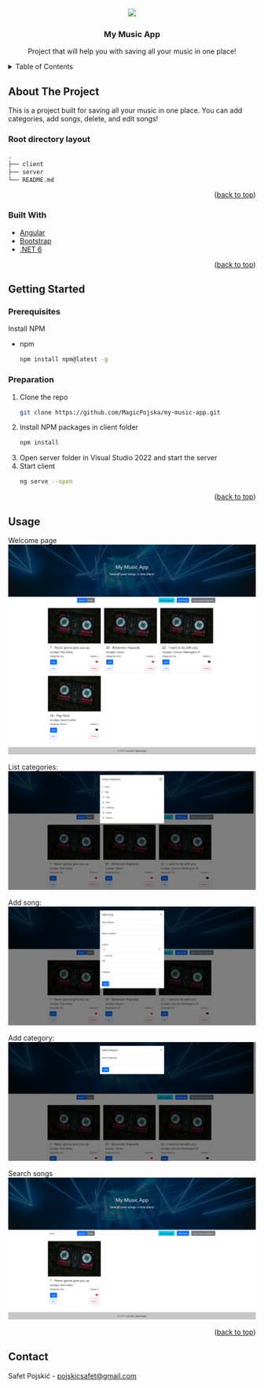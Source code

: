 <div id="top"></div>

<!-- PROJECT LOGO -->
<br />
<div align="center">
  
<img src="https://images.wallpaperscraft.com/image/single/concert_crowd_people_134866_2560x1024.jpg">


  <h3 align="center">My Music App</h3>

  <p align="center">
    Project that will help you with saving all your music in one place!
  </p>
</div>



<!-- TABLE OF CONTENTS -->
<details>
  <summary>Table of Contents</summary>
  <ol>
    <li>
      <a href="#about-the-project">About The Project</a>
      <ul>
        <li><a href="#built-with">Built With</a></li>
      </ul>
    </li>
    <li>
      <a href="#getting-started">Getting Started</a>
      <ul>
        <li><a href="#prerequisites">Prerequisites</a></li>
        <li><a href="#installation">Preparation</a></li>
      </ul>
    </li>
    <li><a href="#usage">Usage</a></li>
  </ol>
</details>



<!-- ABOUT THE PROJECT -->
## About The Project

This is a project built for saving all your music in one place. You can add categories, add songs, delete, and edit songs!
 <br />
 
 ### Root directory layout

    .
    ├── client   
    ├── server
    └── README.md
    

<p align="right">(<a href="#top">back to top</a>)</p>


### Built With

* [Angular](https://angular.io/)
* [Bootstrap](https://getbootstrap.com/)
* [.NET 6](https://nodejs.org/en/)

<p align="right">(<a href="#top">back to top</a>)</p>


<!-- GETTING STARTED -->
## Getting Started

### Prerequisites

Install NPM
* npm
  ```sh
  npm install npm@latest -g
  ```

### Preparation


1. Clone the repo
   ```sh
   git clone https://github.com/MagicPojska/my-music-app.git
   ```
2. Install NPM packages in client folder
   ```sh
   npm install
   ```
3. Open server folder in Visual Studio 2022 and start the server
4. Start client
   ```sh
   ng serve --open
   ```

<p align="right">(<a href="#top">back to top</a>)</p>



<!-- USAGE EXAMPLES -->
## Usage

Welcome page
![Landing](./client/src/assets/landing.png)

List categories:
![ListCategories](./client/src/assets/categories.png)

Add song:
![AddSong](./client/src/assets/addsong.png)

Add category:
![AddCategory](./client/src/assets/addcategory.png)

Search songs
![SearchSongs](./client/src/assets/search.png)


<p align="right">(<a href="#top">back to top</a>)</p>



<!-- CONTACT -->
## Contact

Safet Pojskić - pojskicsafet@gmail.com
